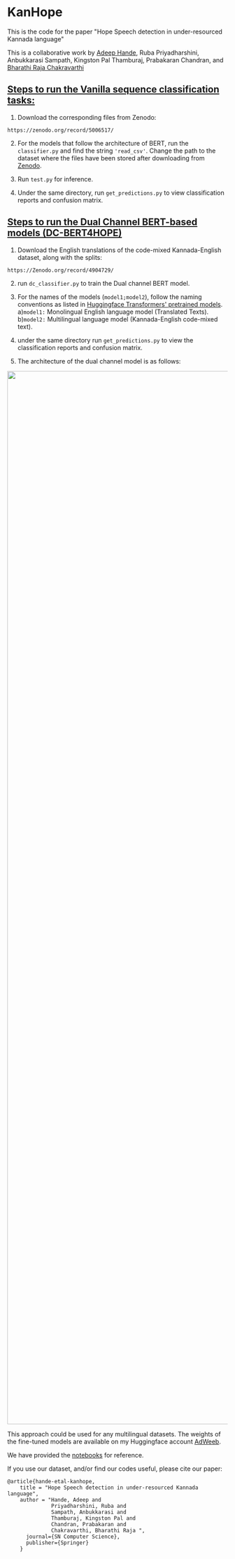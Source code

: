 # KanHope
This is the code for the paper "Hope Speech detection in under-resourced Kannada language"

This is a collaborative work by [Adeep Hande](https://github.com/adeepH), Ruba Priyadharshini, Anbukkarasi Sampath, Kingston Pal Thamburaj, Prabakaran Chandran, and [Bharathi Raja Chakravarthi](https://github.com/bharathichezhiyan)

## [Steps to run the Vanilla sequence classification tasks:](https://github.com/adeepH/KanHope/tree/main/Vanilla%20sequence%20Classification)
1) Download the corresponding files from Zenodo:
```buildoutcfg
https://zenodo.org/record/5006517/
```
2) For the models that follow the architecture of BERT, run the `classifier.py` and find the string `'read_csv'`. Change the path to the dataset where the files have been stored after downloading from [Zenodo](https://zenodo.org/record/4904729/).

3) Run `test.py` for inference.

4) Under the same directory, run `get_predictions.py` to view classification reports and confusion matrix.
## [Steps to run the Dual Channel BERT-based models (DC-BERT4HOPE)](https://github.com/adeepH/KanHope/tree/main/Dual%20Channel%20models)
1) Download the English translations of the code-mixed Kannada-English dataset, along with the splits:
```buildoutcfg
https://Zenodo.org/record/4904729/
```
2) run `dc_classifier.py` to train the Dual channel BERT model.

3) For the names of the models (`model1;model2`), follow the naming conventions as listed in [Huggingface Transformers' pretrained models](https://huggingface.co/transformers/pretrained_models.html).
   a)`model1:` Monolingual English language model (Translated Texts).
   b)`model2:` Multilingual language model (Kannada-English code-mixed text).
   
4) under the same directory run `get_predictions.py` to view the classification reports and confusion matrix.

5) The architecture of the dual channel model is as follows:

<img width = "2406" src = "https://github.com/adeepH/KanHope/blob/main/dc_bert4hope.png">

This approach could be used for any multilingual datasets. The weights of the fine-tuned models are available on my Huggingface account [AdWeeb](https://huggingface.co/AdWeeb).

We have provided the [notebooks](https://github.com/adeepH/KanHope/tree/main/Notebooks) for reference.


If you use our dataset, and/or find our codes useful, please cite our paper:
```buildoutcfg
@article{hande-etal-kanhope,
    title = "Hope Speech detection in under-resourced Kannada language",
    author = "Hande, Adeep and
              Priyadharshini, Ruba and
              Sampath, Anbukkarasi and
              Thamburaj, Kingston Pal and
              Chandran, Prabakaran and
              Chakravarthi, Bharathi Raja ",
      journal={SN Computer Science},
      publisher={Springer}
    }
```